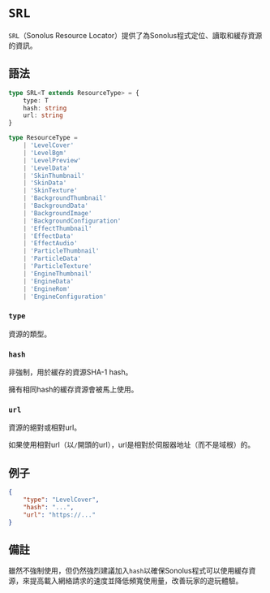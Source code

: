 # `SRL`

`SRL`（Sonolus Resource Locator）提供了為Sonolus程式定位、讀取和緩存資源的資訊。

## 語法

```ts
type SRL<T extends ResourceType> = {
    type: T
    hash: string
    url: string
}

type ResourceType =
    | 'LevelCover'
    | 'LevelBgm'
    | 'LevelPreview'
    | 'LevelData'
    | 'SkinThumbnail'
    | 'SkinData'
    | 'SkinTexture'
    | 'BackgroundThumbnail'
    | 'BackgroundData'
    | 'BackgroundImage'
    | 'BackgroundConfiguration'
    | 'EffectThumbnail'
    | 'EffectData'
    | 'EffectAudio'
    | 'ParticleThumbnail'
    | 'ParticleData'
    | 'ParticleTexture'
    | 'EngineThumbnail'
    | 'EngineData'
    | 'EngineRom'
    | 'EngineConfiguration'
```

### `type`

資源的類型。

### `hash`

非強制，用於緩存的資源SHA-1 hash。

擁有相同hash的緩存資源會被馬上使用。

### `url`

資源的絕對或相對url。

如果使用相對url（以`/`開頭的url），url是相對於伺服器地址（而不是域根）的。

## 例子

```json
{
    "type": "LevelCover",
    "hash": "...",
    "url": "https://..."
}
```

## 備註

雖然不強制使用，但仍然強烈建議加入`hash`以確保Sonolus程式可以使用緩存資源，來提高載入網絡請求的速度並降低頻寬使用量，改善玩家的遊玩體驗。
